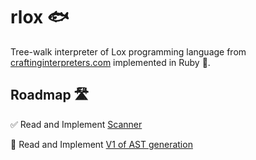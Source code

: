 # rlox 🐟

Tree-walk interpreter of Lox programming language from [craftinginterpreters.com](craftinginterpreters.com) implemented
in Ruby 💎.

## Roadmap 🛣
✅ Read and Implement [Scanner](https://craftinginterpreters.com/scanning.html)

📖 Read and Implement [V1 of AST generation](https://craftinginterpreters.com/representing-code.html)
